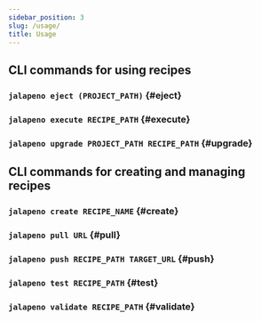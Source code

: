 ```yaml
---
sidebar_position: 3
slug: /usage/
title: Usage
---
```


## CLI commands for using recipes

### `jalapeno eject (PROJECT_PATH)` {#eject}

### `jalapeno execute RECIPE_PATH` {#execute}

### `jalapeno upgrade PROJECT_PATH RECIPE_PATH` {#upgrade}

## CLI commands for creating and managing recipes

### `jalapeno create RECIPE_NAME` {#create}

### `jalapeno pull URL` {#pull}

### `jalapeno push RECIPE_PATH TARGET_URL` {#push}

### `jalapeno test RECIPE_PATH` {#test}

### `jalapeno validate RECIPE_PATH` {#validate}

